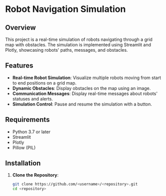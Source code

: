 # Robot Navigation Simulation

## Overview

This project is a real-time simulation of robots navigating through a grid map with obstacles. The simulation is implemented using Streamlit and Plotly, showcasing robots' paths, messages, and obstacles.

## Features

- **Real-time Robot Simulation**: Visualize multiple robots moving from start to end positions on a grid map.
- **Dynamic Obstacles**: Display obstacles on the map using an image.
- **Communication Messages**: Display real-time messages about robots' statuses and alerts.
- **Simulation Control**: Pause and resume the simulation with a button.

## Requirements

- Python 3.7 or later
- Streamlit
- Plotly
- Pillow (PIL)

## Installation

1. **Clone the Repository**:
   ```bash
   git clone https://github.com/<username>/<repository>.git
   cd <repository>
